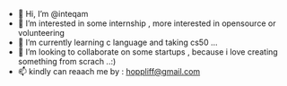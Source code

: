 - 👋 Hi, I’m @inteqam
- 👀 I’m interested in some internship , more interested in opensource or volunteering 
- 🌱 I’m currently learning c language and taking cs50 ...
- 💞️ I’m looking to collaborate on some startups , because i love creating something from scrach ..:)
- 📫 kindly can reaach me by : hoppliff@gmail.com
      

<!---
inteqam/inteqam is a ✨ special ✨ repository because its `README.md` (this file) appears on your GitHub profile.
You can click the Preview link to take a look at your changes.
--->
